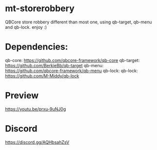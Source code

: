 # mt-storerobbery
QBCore store robbery different than most one, using qb-target, qb-menu and qb-lock. enjoy :)

# Dependencies:
qb-core: https://github.com/qbcore-framework/qb-core
qb-target: https://github.com/BerkieBb/qb-target
qb-menu: https://github.com/qbcore-framework/qb-menu
qb-lock: qb-lock: https://github.com/M-Middy/qb-lock

# Preview
https://youtu.be/prxu-9uNJ0g

# Discord
https://discord.gg/AQHbsahZsV 
